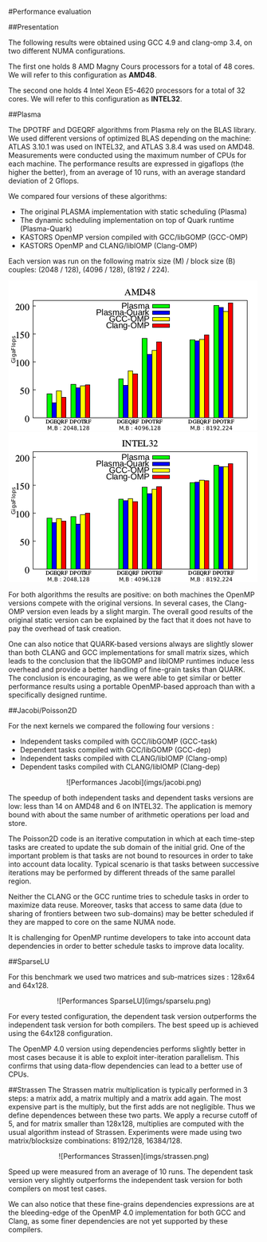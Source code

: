 #Performance evaluation

##Presentation


The following results were obtained using GCC 4.9 and clang-omp 3.4, on two different NUMA configurations.

The first one holds 8 AMD Magny Cours processors for a total of 48 cores. We will refer to this configuration as **AMD48**.

The second one holds 4 Intel Xeon E5-4620 processors for a total of 32 cores. We will refer to this configuration as **INTEL32**.

##Plasma

The DPOTRF and DGEQRF algorithms from Plasma rely on the BLAS library. We used different versions of optimized BLAS depending on the machine: ATLAS 3.10.1 was used on INTEL32, and ATLAS 3.8.4 was used on AMD48.
Measurements were conducted using the maximum number of CPUs for each machine.
The performance results are expressed in gigaflops (the higher the better), from an average of 10 runs, with an average standard deviation of 2 Gflops.

We compared four versions of these algorithms:

* The original PLASMA implementation with static scheduling (Plasma)
* The dynamic scheduling implementation on top of Quark runtime (Plasma-Quark)
* KASTORS OpenMP version compiled with GCC/libGOMP (GCC-OMP)
* KASTORS OpenMP and CLANG/libIOMP (Clang-OMP)

Each version was run on the following matrix size (M) / block size (B) couples: (2048 / 128), (4096 / 128), (8192 / 224).


![Plasma on AMD48](imgs/plasma-idfreeze.png)
![Plasma on INTEL32](imgs/plasma-hpac.png)


For both algorithms the results are positive: on both machines the OpenMP versions compete with the original versions.
In several cases, the Clang-OMP version even leads by a slight margin. The overall good results of the original static version can be explained by the fact that it does not have to pay the overhead of task creation.

One can also notice that QUARK-based versions always are slightly slower than both CLANG and GCC implementations for small matrix sizes, which leads to the conclusion that the libGOMP and libIOMP runtimes induce less overhead and provide a better handling of fine-grain tasks than QUARK.
The conclusion is encouraging, as we were able to get similar or better performance results using a portable OpenMP-based approach than with a specifically designed runtime.

##Jacobi/Poisson2D

For the next kernels we compared the following four versions :

* Independent tasks compiled with GCC/libGOMP (GCC-task)
* Dependent tasks compiled with GCC/libGOMP (GCC-dep)
* Independent tasks compiled with CLANG/libIOMP (Clang-omp)
* Dependent tasks compiled with CLANG/libIOMP (Clang-dep)

<center>
![Performances Jacobi](imgs/jacobi.png)
</center>

The speedup of both independent tasks and dependent tasks versions are low: less than 14 on AMD48 and 6 on INTEL32.
The application is memory bound with about the same number of arithmetic operations per load and store.

The Poisson2D code is an iterative computation in which at each time-step tasks are created to update the sub domain of the initial grid.
One of the important problem is that tasks are not bound to resources in order to take into account data locality.
Typical scenario is that tasks between successive iterations may be performed by different threads of the same parallel region.

Neither the CLANG or the GCC runtime tries to schedule tasks in order to maximize data reuse. Moreover, tasks that access to same data (due to sharing of frontiers between two sub-domains) may be better scheduled if they are mapped to core on the same NUMA node.

It is challenging for OpenMP runtime developers to take into account data dependencies in order to better schedule tasks to improve data locality.

##SparseLU

For this benchmark we used two matrices and sub-matrices sizes : 128x64 and 64x128.

<center>
![Performances SparseLU](imgs/sparselu.png)
</center>

For every tested configuration, the dependent task version outperforms the independent task version for both compilers.
The best speed up is achieved using the 64x128 configuration.

The OpenMP 4.0 version using dependencies performs slightly better in most cases because it is able to exploit inter-iteration parallelism. This confirms that using data-flow dependencies can lead to a better use of CPUs.

##Strassen
The Strassen matrix multiplication is typically performed in 3 steps: a matrix add, a matrix multiply and a matrix add again.
The most expensive part is the multiply, but the first adds are not negligible. Thus we define dependences between these two parts.
We apply a recurse cutoff of 5, and for matrix smaller than 128x128, multiplies are computed with the usual algorithm instead of Strassen.
Experiments were made using two matrix/blocksize combinations: 8192/128, 16384/128.

<center>
![Performances Strassen](imgs/strassen.png)
</center>

Speed up were measured from an average of 10 runs. The dependent task version very slightly outperforms the independent task version for both compilers on most test
cases.

We can also notice that these fine-grains dependencies expressions are at the bleeding-edge of the OpenMP 4.0 implementation for both GCC and Clang, as some finer dependencies are not yet supported by these compilers.


